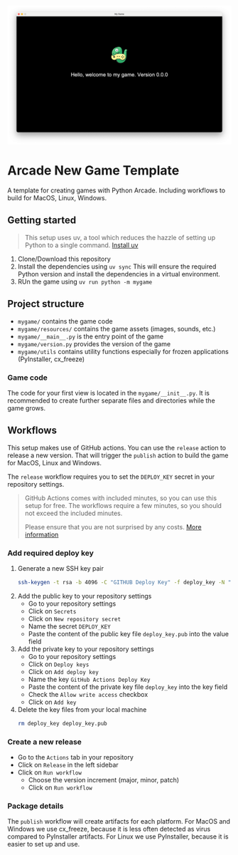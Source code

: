 ![screenshot.png](docs/screenshot.png)

# Arcade New Game Template

A template for creating games with Python Arcade. 
Including workflows to build for MacOS, Linux, Windows.

## Getting started

> This setup uses uv, a tool which reduces the hazzle of setting up Python to a single command.
> [Install uv](https://docs.astral.sh/uv/getting-started/installation/)

1. Clone/Download this repository
2. Install the dependencies using `uv sync`
   This will ensure the required Python version and install the dependencies in a virtual
   environment.
3. RUn the game using `uv run python -m mygame`

## Project structure

- `mygame/` contains the game code
- `mygame/resources/` contains the game assets (images, sounds, etc.)
- `mygame/__main__.py` is the entry point of the game
- `mygame/version.py` provides the version of the game
- `mygame/utils` contains utility functions especially for frozen applications (PyInstaller,
  cx_freeze)

### Game code

The code for your first view is located in the `mygame/__init__.py`.
It is recommended to create further separate files and directories while the game grows.

## Workflows

This setup makes use of GitHub actions.
You can use the `release` action to release a new version.
That will trigger the `publish` action to build the game for MacOS, Linux and Windows.

The `release` workflow requires you to set the `DEPLOY_KEY` secret in your repository settings.

> GitHub Actions comes with included minutes, so you can use this setup for free.
> The workflows require a few minutes, so you should not exceed the included minutes.
> 
> Please ensure that you are not surprised by any costs.
> [More information](https://docs.github.com/en/billing/managing-billing-for-your-products/managing-billing-for-github-actions/about-billing-for-github-actions#included-storage-and-minutes)

### Add required deploy key

1. Generate a new SSH key pair
   ```bash
   ssh-keygen -t rsa -b 4096 -C "GITHUB Deploy Key" -f deploy_key -N ""
   ```
2. Add the public key to your repository settings
    - Go to your repository settings
    - Click on `Secrets`
    - Click on `New repository secret`
    - Name the secret `DEPLOY_KEY`
    - Paste the content of the public key file `deploy_key.pub` into the value field
3. Add the private key to your repository settings
    - Go to your repository settings
    - Click on `Deploy keys`
    - Click on `Add deploy key`
    - Name the key `GitHub Actions Deploy Key`
    - Paste the content of the private key file `deploy_key` into the key field
    - Check the `Allow write access` checkbox
    - Click on `Add key`
4. Delete the key files from your local machine
   ```bash
   rm deploy_key deploy_key.pub
   ```

### Create a new release

- Go to the `Actions` tab in your repository
- Click on `Release` in the left sidebar
- Click on `Run workflow`
    - Choose the version increment (major, minor, patch)
    - Click on `Run workflow`

### Package details

The `publish` workflow will create artifacts for each platform.
For MacOS and Windows we use cx_freeze, because it is less often detected as virus compared to
PyInstaller artifacts.
For Linux we use PyInstaller, because it is easier to set up and use.